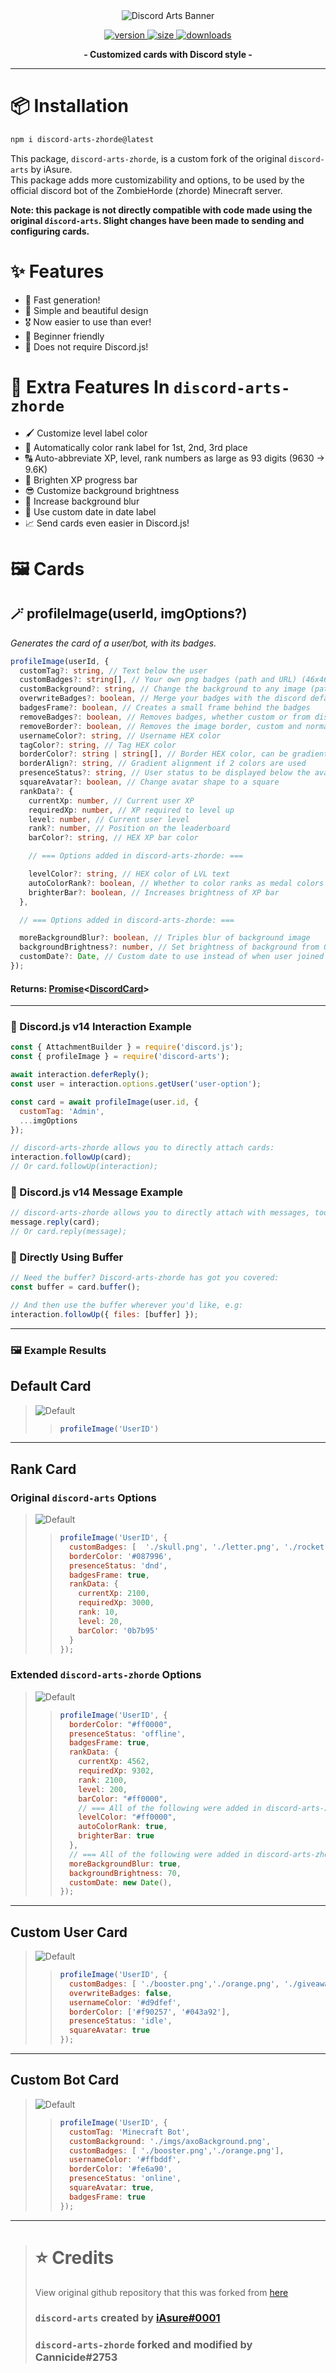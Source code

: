 
<div align='center'>
  <img src='https://i.imgur.com/NBpsl5W.png' alt='Discord Arts Banner' />
  <p align='center'>
  <a href='https://www.npmjs.com/package/discord-arts'>
    <img src='https://img.shields.io/npm/v/discord-arts-zhorde?label=version&style=for-the-badge' alt='version' />
    <img src='https://img.shields.io/bundlephobia/min/discord-arts-zhorde?label=size&style=for-the-badge' alt='size' />
    <img src='https://img.shields.io/npm/dt/discord-arts-zhorde?style=for-the-badge' alt='downloads' />
  </a>
</p>
</div>

<p align="center">
  <strong>- Customized cards with Discord style -</strong>
</p>

***

# 📦 Installation

```bash
npm i discord-arts-zhorde@latest
```

This package, `discord-arts-zhorde`, is a custom fork of the original `discord-arts` by iAsure.\
This package adds more customizability and options, to be used by the official discord bot of the ZombieHorde (zhorde) Minecraft server.

**Note: this package is not directly compatible with code made using the original `discord-arts`. Slight changes have been made to sending and configuring cards.**

# ✨ Features

+ 🚀 Fast generation!
+ 🎨 Simple and beautiful design
+ 🎖️ Now easier to use than ever!
+ 💎 Beginner friendly
+ 🚫 Does not require Discord.js!

# 🌟 Extra Features In `discord-arts-zhorde`

+ 🖌️ Customize level label color
+ 🥇 Automatically color rank label for 1st, 2nd, 3rd place
+ 🔠 Auto-abbreviate XP, level, rank numbers as large as 93 digits (9630 -> 9.6K)
+ 🔆 Brighten XP progress bar
+ 😎 Customize background brightness
+ 🫠 Increase background blur
+ 📅 Use custom date in date label
+ 📈 Send cards even easier in Discord.js!

# 🖼️ Cards

## 🪄 profileImage(userId, imgOptions?)

*Generates the card of a user/bot, with its badges.*

```ts
profileImage(userId, {
  customTag?: string, // Text below the user
  customBadges?: string[], // Your own png badges (path and URL) (46x46)
  customBackground?: string, // Change the background to any image (path and URL) (885x303)
  overwriteBadges?: boolean, // Merge your badges with the discord defaults
  badgesFrame?: boolean, // Creates a small frame behind the badges
  removeBadges?: boolean, // Removes badges, whether custom or from discord
  removeBorder?: boolean, // Removes the image border, custom and normal
  usernameColor?: string, // Username HEX color
  tagColor?: string, // Tag HEX color
  borderColor?: string | string[], // Border HEX color, can be gradient if 2 colors are used
  borderAlign?: string, // Gradient alignment if 2 colors are used
  presenceStatus?: string, // User status to be displayed below the avatar
  squareAvatar?: boolean, // Change avatar shape to a square
  rankData?: {
    currentXp: number, // Current user XP
    requiredXp: number, // XP required to level up
    level: number, // Current user level
    rank?: number, // Position on the leaderboard
    barColor?: string, // HEX XP bar color

    // === Options added in discord-arts-zhorde: ===

    levelColor?: string, // HEX color of LVL text
    autoColorRank?: boolean, // Whether to color ranks as medal colors for 1st, 2nd, 3rd
    brighterBar?: boolean, // Increases brightness of XP bar
  },

  // === Options added in discord-arts-zhorde: ===

  moreBackgroundBlur?: boolean, // Triples blur of background image
  backgroundBrightness?: number, // Set brightness of background from 0-200%
  customDate?: Date, // Custom date to use instead of when user joined Discord
});
```

#### Returns: **[Promise](https://developer.mozilla.org/en-US/docs/Web/JavaScript/Reference/Global_Objects/Promise)<**[DiscordCard](index.d.ts)**>**

***

### 📃 Discord.js v14 Interaction Example

```js
const { AttachmentBuilder } = require('discord.js');
const { profileImage } = require('discord-arts');

await interaction.deferReply();
const user = interaction.options.getUser('user-option');

const card = await profileImage(user.id, {
  customTag: 'Admin',
  ...imgOptions
});

// discord-arts-zhorde allows you to directly attach cards:
interaction.followUp(card);
// Or card.followUp(interaction);
```

### 📃 Discord.js v14 Message Example
```js
// discord-arts-zhorde allows you to directly attach with messages, too:
message.reply(card);
// Or card.reply(message);
```

### 📃 Directly Using Buffer
```js
// Need the buffer? Discord-arts-zhorde has got you covered:
const buffer = card.buffer();

// And then use the buffer wherever you'd like, e.g:
interaction.followUp({ files: [buffer] });
```

***

### 🖼️ Example Results 

## Default Card

> ![Default](https://i.imgur.com/xV77f9g.png)
>> ```javascript
>> profileImage('UserID')
>> ```

***

## Rank Card

### Original `discord-arts` Options
> ![Default](https://i.imgur.com/gLA4M7k.png)
>> ```javascript
>> profileImage('UserID', {
>>   customBadges: [  './skull.png', './letter.png', './rocket.png', './crown.png', './hearth.png'  ],
>>   borderColor: '#087996',
>>   presenceStatus: 'dnd',
>>   badgesFrame: true,
>>   rankData: {
>>     currentXp: 2100,
>>     requiredXp: 3000,
>>     rank: 10,
>>     level: 20,
>>     barColor: '0b7b95'
>>   }
>> });
>> ```

### Extended `discord-arts-zhorde` Options
> ![Default](docs/newRank.jpg)
>> ```javascript
>> profileImage('UserID', {
>>   borderColor: "#ff0000",
>>   presenceStatus: 'offline',
>>   badgesFrame: true,
>>   rankData: {
>>     currentXp: 4562,
>>     requiredXp: 9302,
>>     rank: 2100,
>>     level: 200,
>>     barColor: "#ff0000",
>>     // === All of the following were added in discord-arts-zhorde: ===
>>     levelColor: "#ff0000",
>>     autoColorRank: true,
>>     brighterBar: true
>>   },
>>   // === All of the following were added in discord-arts-zhorde: ===
>>   moreBackgroundBlur: true,
>>   backgroundBrightness: 70,
>>   customDate: new Date(),
>> });
>> ```

***

## Custom User Card

> ![Default](https://i.imgur.com/qfVR5hp.png)
>> ```javascript
>> profileImage('UserID', {
>>   customBadges: [ './booster.png','./orange.png', './giveaway.png' ],
>>   overwriteBadges: false,
>>   usernameColor: '#d9dfef',
>>   borderColor: ['#f90257', '#043a92'],
>>   presenceStatus: 'idle',
>>   squareAvatar: true
>> });
>> ```

***

## Custom Bot Card

> ![Default](https://i.imgur.com/naPwX7v.png)
>> ```javascript
>> profileImage('UserID', {
>>   customTag: 'Minecraft Bot',
>>   customBackground: './imgs/axoBackground.png',
>>   customBadges: [ './booster.png','./orange.png'],
>>   usernameColor: '#ffbddf',
>>   borderColor: '#fe6a90',
>>   presenceStatus: 'online',
>>   squareAvatar: true,
>>   badgesFrame: true
>> });
>> ```

***

> # ⭐ Credits
> View original github repository that this was forked from [here](https://github.com/iAsure/discord-arts)
>
> ### `discord-arts` created by [iAsure#0001](https://discord.com/users/339919990947971105)
> ### `discord-arts-zhorde` forked and modified by Cannicide#2753
